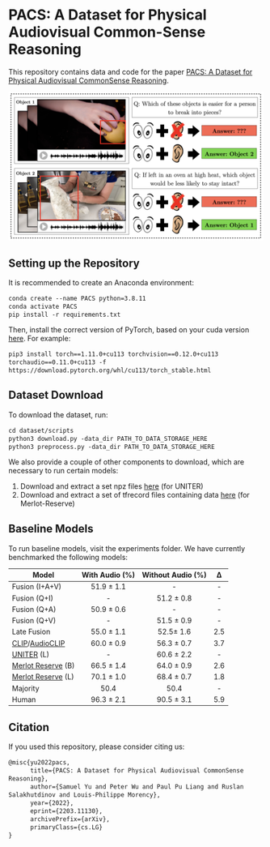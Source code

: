 # PACS: A Dataset for Physical Audiovisual Common-Sense Reasoning

This repository contains data and code for the paper [PACS: A Dataset for Physical Audiovisual CommonSense Reasoning](https://arxiv.org/pdf/2203.11130.pdf). 

![Sample Datapoints](images/main_fig.png)

## Setting up the Repository

It is recommended to create an Anaconda environment:

```
conda create --name PACS python=3.8.11
conda activate PACS
pip install -r requirements.txt
```

Then, install the correct version of PyTorch, based on your cuda version [here](https://pytorch.org/get-started/locally/). For example:

```
pip3 install torch==1.11.0+cu113 torchvision==0.12.0+cu113 torchaudio==0.11.0+cu113 -f https://download.pytorch.org/whl/cu113/torch_stable.html
```
## Dataset Download

To download the dataset, run:

```
cd dataset/scripts
python3 download.py -data_dir PATH_TO_DATA_STORAGE_HERE
python3 preprocess.py -data_dir PATH_TO_DATA_STORAGE_HERE
```

We also provide a couple of other components to download, which are necessary to run certain models:

1. Download and extract a set npz files [here](https://drive.google.com/file/d/12_rOFFqki763AHYyIqQujHwrQOXoqWPs/view?usp=sharing) (for UNITER)
2. Download and extract a set of tfrecord files containing data [here](https://drive.google.com/file/d/1QRx-L_rW-1SkhwofluYFY23jO0R17tow/view?usp=sharing) (for Merlot-Reserve)

## Baseline Models

To run baseline models, visit the experiments folder. We have currently benchmarked the following models:

| **Model**                                                                                     | **With Audio (%)** | **Without Audio (%)** | **Δ** |
|-----------------------------------------------------------------------------------------------|:--------------------:|:-----------------------:|:--------------:|
| Fusion (I+A+V)                                                                                | 51.9 ± 1.1     | -                     | -            |
| Fusion (Q+I)                                                                                  | -                  | 51.2 ± 0.8        | -            |
| Fusion (Q+A)                                                                                  | 50.9 ± 0.6     | -                     | -            |
| Fusion (Q+V)                                                                                  | -                  | 51.5 ± 0.9        | -            |
| Late Fusion                                                                                   | 55.0 ± 1.1     | 52.5± 1.6         | 2.5          |
| [CLIP](https://github.com/openai/CLIP)/[AudioCLIP](https://github.com/AndreyGuzhov/AudioCLIP) | 60.0 ± 0.9     | 56.3 ± 0.7        | 3.7          |
| [UNITER](https://github.com/ChenRocks/UNITER) (L)                                             | -                  | 60.6 ± 2.2        | -            |
| [Merlot Reserve](https://github.com/rowanz/merlot_reserve) (B)                                | 66.5 ± 1.4     | 64.0 ± 0.9        | 2.6          |
| [Merlot Reserve](https://github.com/rowanz/merlot_reserve) (L)                                | 70.1 ± 1.0     | 68.4 ± 0.7        | 1.8          |
| Majority                                                                                      | 50.4               | 50.4                  | -            |
| Human                                                                                         | 96.3 ± 2.1     | 90.5 ± 3.1        | 5.9          |

## Citation

If you used this repository, please consider citing us:

```
@misc{yu2022pacs,
      title={PACS: A Dataset for Physical Audiovisual CommonSense Reasoning}, 
      author={Samuel Yu and Peter Wu and Paul Pu Liang and Ruslan Salakhutdinov and Louis-Philippe Morency},
      year={2022},
      eprint={2203.11130},
      archivePrefix={arXiv},
      primaryClass={cs.LG}
}
```
